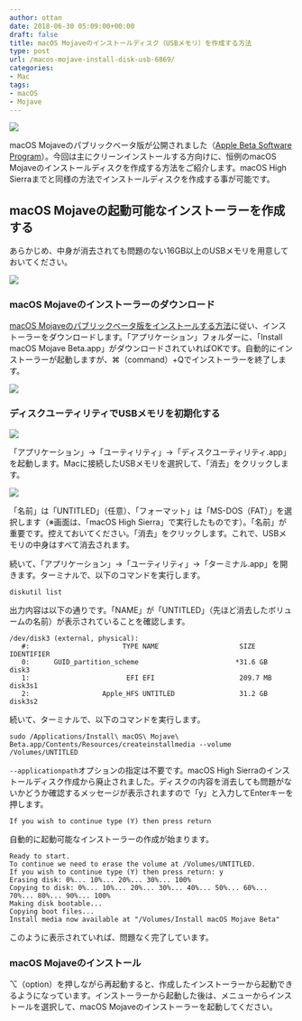 ```yaml
---
author: ottan
date: 2018-06-30 05:09:00+00:00
draft: false
title: macOS Mojaveのインストールディスク（USBメモリ）を作成する方法
type: post
url: /macos-mojave-install-disk-usb-6869/
categories:
- Mac
tags:
- macOS
- Mojave
---
```


![](/images/2018/06/180630-5b370a0971103.jpg)






macOS Mojaveのパブリックベータ版が公開されました（[Apple Beta Software Program](https://beta.apple.com/sp/ja/betaprogram/welcome?locale=ja)）。今回は主にクリーンインストールする方向けに、恒例のmacOS Mojaveのインストールディスクを作成する方法をご紹介します。macOS High Sierraまでと同様の方法でインストールディスクを作成する事が可能です。





## macOS Mojaveの起動可能なインストーラーを作成する





あらかじめ、中身が消去されても問題のない16GB以上のUSBメモリを用意しておいてください。





![](/images/2018/06/180630-5b370ae377dd8.png)






### macOS Mojaveのインストーラーのダウンロード





[macOS Mojaveのパブリックベータ版をインストールする方法](https://ottan.xyz/macos-mojave-public-beta-6797/)に従い、インストーラーをダウンロードします。「アプリケーション」フォルダーに、「Install macOS Mojave Beta.app」がダウンロードされていればOKです。自動的にインストーラーが起動しますが、⌘（command）+Qでインストーラーを終了します。





![](/images/2018/06/180630-5b370b1edaa85.png)






### ディスクユーティリティでUSBメモリを初期化する





![](/images/2018/06/180630-5b370b538442e.png)






「アプリケーション」→「ユーティリティ」→「ディスクユーティリティ.app」を起動します。Macに接続したUSBメモリを選択して、「消去」をクリックします。





![](/images/2018/06/180630-5b370b673b0f7.png)






「名前」は「UNTITLED」（任意）、「フォーマット」は「MS-DOS（FAT）」を選択します（※画面は、「macOS High Sierra」で実行したものです）。「名前」が重要です。控えておいてください。「消去」をクリックします。これで、USBメモリの中身はすべて消去されます。





続いて、「アプリケーション」→「ユーティリティ」→「ターミナル.app」を開きます。ターミナルで、以下のコマンドを実行します。




    
    diskutil list





出力内容は以下の通りです。「NAME」が「UNTITLED」（先ほど消去したボリュームの名前）が表示されていることを確認します。




    
    /dev/disk3 (external, physical):
       #:                       TYPE NAME                    SIZE       IDENTIFIER
       0:      GUID_partition_scheme                        *31.6 GB    disk3
       1:                        EFI EFI                     209.7 MB   disk3s1
       2:                  Apple_HFS UNTITLED                31.2 GB    disk3s2





続いて、ターミナルで、以下のコマンドを実行します。




    
    sudo /Applications/Install\ macOS\ Mojave\ Beta.app/Contents/Resources/createinstallmedia --volume /Volumes/UNTITLED 





`--applicationpath`オプションの指定は不要です。macOS High Sierraのインストールディスク作成から廃止されました。ディスクの内容を消去しても問題がないかどうか確認するメッセージが表示されますので「y」と入力してEnterキーを押します。




    
    If you wish to continue type (Y) then press return





自動的に起動可能なインストーラーの作成が始まります。




    
    Ready to start.
    To continue we need to erase the volume at /Volumes/UNTITLED.
    If you wish to continue type (Y) then press return: y
    Erasing disk: 0%... 10%... 20%... 30%... 100%
    Copying to disk: 0%... 10%... 20%... 30%... 40%... 50%... 60%... 70%... 80%... 90%... 100%
    Making disk bootable...
    Copying boot files...
    Install media now available at "/Volumes/Install macOS Mojave Beta"





このように表示されていれば、問題なく完了しています。





### macOS Mojaveのインストール





⌥（option）を押しながら再起動すると、作成したインストーラーから起動できるようになっています。インストーラーから起動した後は、メニューからインストールを選択して、macOS Mojaveのインストーラーを起動してください。
